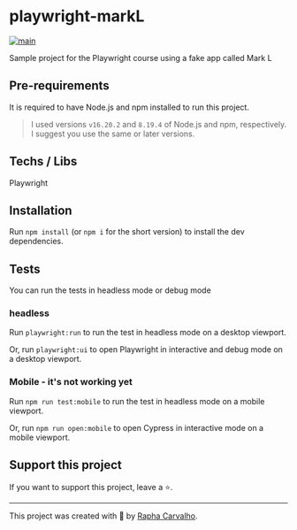 # playwright-markL

[![main](https://github.com/wlsf82/cy-data-test/actions/workflows/ci.yml/badge.svg)](https://github.com/RaphaelCarvalho07/intermediate-cypress-v2/actions)

Sample project for the Playwright course using a fake app called Mark L

## Pre-requirements

It is required to have Node.js and npm installed to run this project.

> I used versions `v16.20.2` and `8.19.4` of Node.js and npm, respectively. I suggest you use the same or later versions.

## Techs / Libs
Playwright  

## Installation

Run `npm install` (or `npm i` for the short version) to install the dev dependencies.

## Tests
You can run the tests in headless mode or debug mode

### headless
Run `playwright:run` to run the test in headless mode on a desktop viewport.

Or, run `playwright:ui` to open Playwright in interactive and debug mode on a desktop viewport.

### Mobile - it's not working yet
Run `npm run test:mobile` to run the test in headless mode on a mobile viewport.

Or, run `npm run open:mobile` to open Cypress in interactive mode on a mobile viewport.

## Support this project

If you want to support this project, leave a ⭐.

___

This project was created with 💚 by [Rapha Carvalho](https://www.linkedin.com/in/raphael-carvalho-675147130/).
